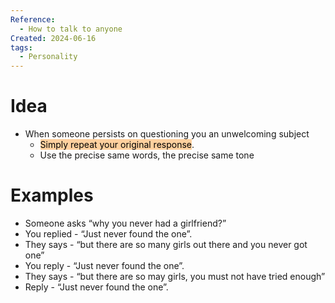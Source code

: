 ```yaml
---
Reference:
  - How to talk to anyone
Created: 2024-06-16
tags:
  - Personality
---
```

# Idea

* When someone persists on questioning you an unwelcoming subject
	* <mark style="background: #FFB86CA6;">Simply repeat your original response</mark>.
	* Use the precise same words, the precise same tone
# Examples

- Someone asks “why you never had a girlfriend?”
- You replied - “Just never found the one”.
- They says - “but there are so many girls out there and you never got one”
- You reply - “Just never found the one”.
- They says - “but there are so may girls, you must not have tried enough”
- Reply - “Just never found the one”.